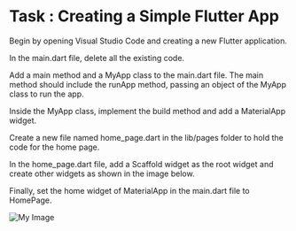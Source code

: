 # Task : Creating a Simple Flutter App

Begin by opening Visual Studio Code and creating a new Flutter application.

In the main.dart file, delete all the existing code.

Add a main method and a MyApp class to the main.dart file. The main method should include the runApp method, passing an object of the MyApp class to run the app.

Inside the MyApp class, implement the build method and add a MaterialApp widget.

Create a new file named home_page.dart in the lib/pages folder to hold the code for the home page.

In the home_page.dart file, add a Scaffold widget as the root widget and create other widgets as shown in the image below.

Finally, set the home widget of MaterialApp in the main.dart file to HomePage.

![My Image](https://i.ibb.co/fp1dhHx/Picture1.jpg)


